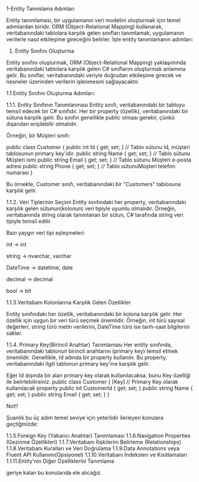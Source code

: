 ﻿1-Entity Tanımlama Adımları

Entity tanımlaması, bir uygulamanın veri modelini oluşturmak için temel adımlardan biridir. ORM (Object-Relational Mapping) kullanarak, veritabanındaki tablolara karşılık gelen sınıfları tanımlamak, uygulamanın verilerle nasıl etkileşime gireceğini belirler. İşte entity tanımlamanın adımları:

1. Entity Sınıfını Oluşturma

Entity sınıfını oluşturmak, ORM (Object-Relational Mapping) yaklaşımında veritabanındaki tablolara karşılık gelen C# sınıflarını oluşturmak anlamına gelir. Bu sınıflar, veritabanındaki veriyle doğrudan etkileşime girecek ve nesneler üzerinden verilerin işlenmesini sağlayacaktır.

1.1.Entity Sınıfını Oluşturma Adımları:

1.1.1. Entity Sınıfının Tanımlanması
Entity sınıfı, veritabanındaki bir tabloyu temsil edecek bir C# sınıfıdır. Her bir property (özellik), veritabanındaki bir sütuna karşılık gelir. Bu sınıfın genellikle public olması gerekir, çünkü dışarıdan erişilebilir olmalıdır.

Örneğin, bir Müşteri sınıfı:

public class Customer
{
    public int Id { get; set; }        // Tablo sütunu  Id, müşteri tablosunun primary key'idir.
    public string Name { get; set; }   // Tablo sütunu Müşteri ismi
    public string Email { get; set; }  // Tablo sütunu Müşteri e-posta adresi
    public string Phone { get; set; }  // Tablo sütunuMüşteri telefon numarası
}

Bu örnekte, Customer sınıfı, veritabanındaki bir "Customers" tablosuna karşılık gelir.


1.1.2. Veri Tiplerinin Seçimi
Entity sınıfındaki her property, veritabanındaki karşılık gelen sütunun(kolonun) veri tipiyle uyumlu olmalıdır. Örneğin, veritabanında string olarak tanımlanan bir sütun, C# tarafında string veri tipiyle temsil edilir.

Bazı yaygın veri tipi eşleşmeleri:

int → int

string → nvarchar, varchar

DateTime → datetime, date

decimal → decimal

bool → bit

1.1.3.Veritabanı Kolonlarına Karşılık Gelen Özellikler

Entity sınıfındaki her özellik, veritabanındaki bir kolona karşılık gelir. Her özellik için uygun bir veri türü seçmek önemlidir. Örneğin, int türü sayısal değerleri, string türü metin verilerini, DateTime türü ise tarih-saat bilgilerini saklar.


1.1.4. Primary Key(Birincil Anahtar) Tanımlaması
Her entity sınıfında, veritabanındaki tablonun birincil anahtarını (primary key) temsil etmek önemlidir. Genellikle, Id adında bir property kullanılır. Bu property, veritabanındaki ilgili tablonun primary key'ine karşılık gelir.

Eğer Id dışında bir alan primary key olarak kullanılacaksa, bunu Key özelliği ile belirtebilirsiniz.
public class Customer
{
    [Key] // Primary Key olarak kullanılacak property
    public int CustomerId { get; set; }
    public string Name { get; set; }
    public string Email { get; set; }
}

Not!!

Şuanlık bu üç adım temel seviye için yeterlidir
ilerleyen konulara geçtiğmizde:

1.1.5.Foreign Key (Yabancı Anahtar) Tanımlaması
1.1.6.Navigation Properties (Gezinme Özellikleri)
1.1.7.Veritabanı İlişkilerini Belirleme (Relationships)
1.1.8.Veritabanı Kuralları ve Veri Doğrulama
1.1.9.Data Annotations veya Fluent API Kullanımı(Opsiyonel)
1.1.10.Veritabanı İndeksleri ve Kısıtlamaları
1.1.11.Entity'nin Diğer Özelliklerini Tanımlama

geriye kalan bu konularıda ele alıcağız.